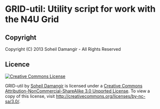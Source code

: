 GRID-util: Utility script for work with the N4U Grid
=======


Copyright
-------
Copyright (C) 2013 Soheil Damangir - All Rights Reserved

Licence
-------
[![Creative Commons License](http://i.creativecommons.org/l/by-nc-sa/3.0/88x31.png "Creative Commons License")](http://creativecommons.org/licenses/by-nc-nd/3.0/)

GRID-util by [Soheil Damangir](http://www.linkedin.com/in/soheildamangir) is licensed under a [Creative Commons Attribution-NonCommercial-ShareAlike 3.0 Unported License](http://creativecommons.org/licenses/by-nc-sa/3.0/). To view a copy of this license, visit http://creativecommons.org/licenses/by-nc-sa/3.0/.


